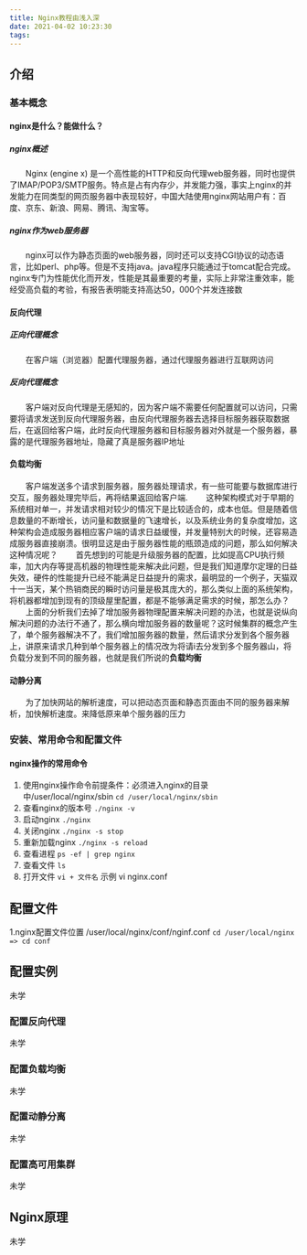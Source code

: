 ```yaml
---
title: Nginx教程由浅入深
date: 2021-04-02 10:23:30
tags:
---
```


## 介绍

### 基本概念

#### nginx是什么？能做什么？

##### nginx概述

  &#12288;&#12288;Nginx (engine x) 是一个高性能的HTTP和反向代理web服务器，同时也提供了IMAP/POP3/SMTP服务。特点是占有内存少，并发能力强，事实上nginx的并发能力在同类型的网页服务器中表现较好，中国大陆使用nginx网站用户有：百度、京东、新浪、网易、腾讯、淘宝等。

##### nginx作为web服务器

  &#12288;&#12288;nginx可以作为静态页面的web服务器，同时还可以支持CGI协议的动态语言，比如perl、php等。但是不支持java。java程序只能通过于tomcat配合完成。nginx专门为性能优化而开发，性能是其最重要的考量，实际上非常注重效率，能经受高负载的考验，有报告表明能支持高达50，000个并发连接数

#### 反向代理

##### 正向代理概念

  &#12288;&#12288;在客户端（浏览器）配置代理服务器，通过代理服务器进行互联网访问

##### 反向代理概念

  &#12288;&#12288;客户端对反向代理是无感知的，因为客户端不需要任何配置就可以访问，只需要将请求发送到反向代理服务器，由反向代理服务器去选择目标服务器获取数据后，在返回给客户端，此时反向代理服务器和目标服务器对外就是一个服务器，暴露的是代理服务器地址，隐藏了真是服务器IP地址

#### 负载均衡

  &#12288;&#12288;客户端发送多个请求到服务器，服务器处理请求，有一些可能要与数据库进行交互，服务器处理完毕后，再将结果返回给客户端.
  &#12288;&#12288;这种架构模式对于早期的系统相对单一，并发请求相对较少的情况下是比较适合的，成本也低。但是随着信息数量的不断增长，访问量和数据量的飞速增长，以及系统业务的复杂度增加，这种架构会造成服务器相应客户端的请求日益缓慢，并发量特别大的时候，还容易造成服务器直接崩溃。很明显这是由于服务器性能的瓶颈造成的问题，那么如何解决这种情况呢？
  &#12288;&#12288;首先想到的可能是升级服务器的配置，比如提高CPU执行频率，加大内存等提高机器的物理性能来解决此问题，但是我们知道摩尔定理的日益失效，硬件的性能提升已经不能满足日益提升的需求，最明显的一个例子，天猫双十一当天，某个热销商民的瞬时访问量是极其庞大的，那么类似上面的系统架构，将机器都增加到现有的顶级屋里配置，都是不能够满足需求的时候，那怎么办？
  &#12288;&#12288;上面的分析我们去掉了增加服务器物理配置来解决问题的办法，也就是说纵向解决问题的办法行不通了，那么横向增加服务器的数量呢？这时候集群的概念产生了，单个服务器解决不了，我们增加服务器的数量，然后请求分发到各个服务器上，讲原来请求几种到单个服务器上的情况改为将请i去分发到多个服务器山，将负载分发到不同的服务器，也就是我们所说的**负载均衡**

#### 动静分离

  &#12288;&#12288;为了加快网站的解析速度，可以把动态页面和静态页面由不同的服务器来解析，加快解析速度。来降低原来单个服务器的压力

### 安装、常用命令和配置文件

#### nginx操作的常用命令

  1. 使用nginx操作命令前提条件：必须进入nginx的目录中/user/local/nginx/sbin `cd /user/local/nginx/sbin`
  2. 查看nginx的版本号 `./nginx -v`
  3. 启动nginx `./nginx`
  4. 关闭nginx `./nginx -s stop`
  5. 重新加载nginx `./nginx -s reload`
  6. 查看进程 `ps -ef | grep nginx`
  7. 查看文件 `ls`
  8. 打开文件 `vi + 文件名` 示例 vi nginx.conf


## 配置文件

  1.nginx配置文件位置 /user/local/nginx/conf/nginf.conf  `cd /user/local/nginx  => cd conf`

## 配置实例

 未学

### 配置反向代理

 未学

### 配置负载均衡

 未学

### 配置动静分离

 未学

### 配置高可用集群

 未学

## Nginx原理

 未学
